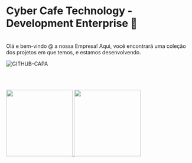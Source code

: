 <h1>Cyber Cafe Technology - Development Enterprise 👋</h1> <br>
Olá e bem-vindo @ a nossa Empresa! Aqui, você encontrará uma coleção dos projetos em que temos, 
e estamos desenvolvendo.

 ![GITHUB-CAPA](https://github.com/DEV-Cafe096/CapaGitHub/blob/main/GITHUB-CAPA.gif) 

 
<br><br>
<div>
  <a href="https://github.com/CyberCafeTechnology">
  <img height="180em" src="https://github-readme-stats.vercel.app/api?username=Robson-Jorge&show_icons=true&theme=tokyonight&include_all_commits=true&count_private=true"/>
  <img height="180em" src="https://github-readme-stats.vercel.app/api/top-langs/?username=Robson-Jorge&layout=compact&langs_count=6&theme=tokyonight"/>
</div>
